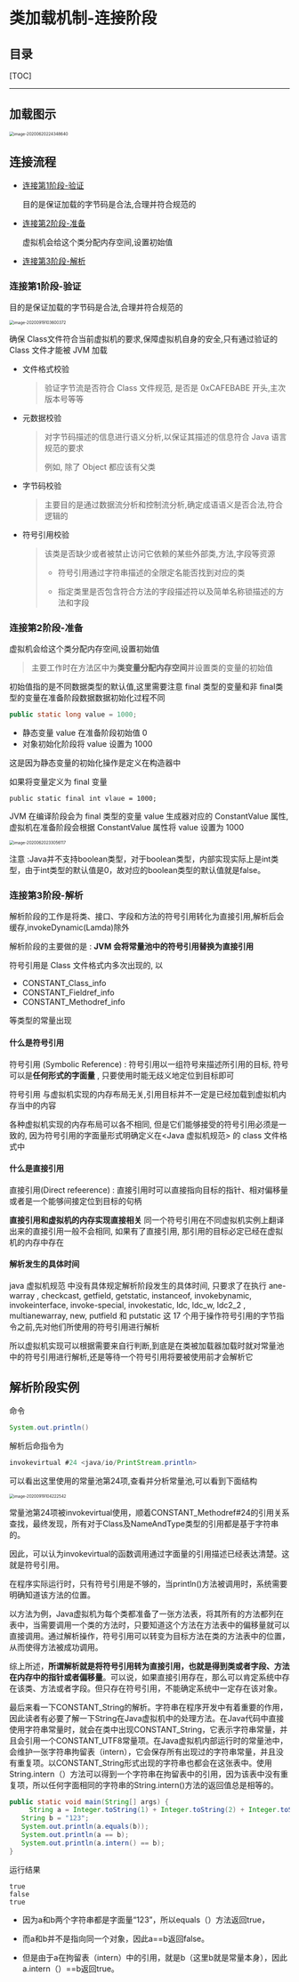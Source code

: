 # 类加载机制-连接阶段

## 目录

[TOC]

----

## 加载图示

<img src="../../assets/image-20200620224348640.png" alt="image-20200620224348640" style="zoom:50%;" />

## 连接流程

- [连接第1阶段-验证](#连接第1阶段-验证)

  目的是保证加载的字节码是合法,合理并符合规范的

- [连接第2阶段-准备](#连接第2阶段-准备)

  虚拟机会给这个类分配内存空间,设置初始值

- [连接第3阶段-解析](#连接第3阶段-解析)

### 连接第1阶段-验证

目的是保证加载的字节码是合法,合理并符合规范的

<img src="../../assets/image-20200919103600372.png" alt="image-20200919103600372" style="zoom:50%;" />



确保 Class文件符合当前虚拟机的要求,保障虚拟机自身的安全,只有通过验证的 Class 文件才能被 JVM 加载

- 文件格式校验 

  > 验证字节流是否符合 Class 文件规范, 是否是 0xCAFEBABE 开头,主次版本号等等

- 元数据校验

  > 对字节码描述的信息进行语义分析,以保证其描述的信息符合 Java 语言规范的要求
  >
  > 例如, 除了 Object 都应该有父类

- 字节码校验

  > 主要目的是通过数据流分析和控制流分析,确定成语语义是否合法,符合逻辑的

- 符号引用校验

  > 该类是否缺少或者被禁止访问它依赖的某些外部类,方法,字段等资源
  >
  > - 符号引用通过字符串描述的全限定名能否找到对应的类
  >
  > - 指定类里是否包含符合方法的字段描述符以及简单名称锁描述的方法和字段

### 连接第2阶段-准备

虚拟机会给这个类分配内存空间,设置初始值

> 主要工作时在方法区中为**类变量分配内存空间**并设置类的变量的初始值

初始值指的是不同数据类型的默认值,这里需要注意 final 类型的变量和非 final类型的变量在准备阶段数据数据初始化过程不同

```java
public static long value = 1000;
```

- 静态变量 value 在准备阶段初始值 0 
- 对象初始化阶段将 value 设置为 1000

这是因为静态变量的初始化操作是定义在构造器中

如果将变量定义为 final 变量

```
public static final int vlaue = 1000;
```

JVM 在编译阶段会为 final 类型的变量 value 生成器对应的 ConstantValue 属性,虚拟机在准备阶段会根据 ConstantValue 属性将 value 设置为 1000

<img src="../../assets/image-20200620233056117.png" alt="image-20200620233056117" style="zoom:50%;" />

注意 :Java并不支持boolean类型，对于boolean类型，内部实现实际上是int类型，由于int类型的默认值是0，故对应的boolean类型的默认值就是false。

### 连接第3阶段-解析

解析阶段的工作是将类、接口、字段和方法的符号引用转化为直接引用,解析后会缓存,invokeDynamic(Lamda)除外

解析阶段的主要做的是 : **JVM 会将常量池中的符号引用替换为直接引用**

符号引用是 Class 文件格式内多次出现的, 以 

- CONSTANT_Class_info
- CONSTANT_Fieldref_info 
- CONSTANT_Methodref_info 

等类型的常量出现

#### 什么是符号引用

符号引用 (Symbolic Reference) :  符号引用以一组符号来描述所引用的目标, 符号可以是**任何形式的字面量** , 只要使用时能无歧义地定位到目标即可

符号引用 与虚拟机实现的内存布局无关,引用目标并不一定是已经加载到虚拟机内存当中的内容

各种虚拟机实现的内存布局可以各不相同, 但是它们能够接受的符号引用必须是一致的, 因为符号引用的字面量形式明确定义在<Java 虚拟机规范> 的 class 文件格式中

#### 什么是直接引用

直接引用(Direct refeerence) : 直接引用时可以直接指向目标的指针、相对偏移量或者是一个能够间接定位到目标的句柄 

**直接引用和虚拟机的内存实现直接相关** 同一个符号引用在不同虚拟机实例上翻译出来的直接引用一般不会相同, 如果有了直接引用, 那引用的目标必定已经在虚拟机的内存中存在

#### 解析发生的具体时间

java 虚拟机规范 中没有具体规定解析阶段发生的具体时间, 只要求了在执行 ane-warray , checkcast, getfield, getstatic, instanceof, invokebynamic, invokeinterface, invoke-special, invokestatic, ldc, ldc_w, ldc2_2 , multianewarray, new, putfield 和 putstatic  这 17 个用于操作符号引用的字节指令之前,先对他们所使用的符号引用进行解析

所以虚拟机实现可以根据需要来自行判断,到底是在类被加载器加载时就对常量池中的符号引用进行解析,还是等待一个符号引用将要被使用前才会解析它

## 解析阶段实例

命令

```java
System.out.println()
```

解析后命指令为

```java
invokevirtual #24 <java/io/PrintStream.println>
```

可以看出这里使用的常量池第24项,查看并分析常量池,可以看到下面结构

<img src="../../assets/image-20200919104222542.png" alt="image-20200919104222542" style="zoom:50%;" />



常量池第24项被invokevirtual使用，顺着CONSTANT_Methodref#24的引用关系查找，最终发现，所有对于Class及NameAndType类型的引用都是基于字符串的。

因此，可以认为invokevirtual的函数调用通过字面量的引用描述已经表达清楚。这就是符号引用。

在程序实际运行时，只有符号引用是不够的，当println()方法被调用时，系统需要明确知道该方法的位置。

以方法为例，Java虚拟机为每个类都准备了一张方法表，将其所有的方法都列在表中，当需要调用一个类的方法时，只要知道这个方法在方法表中的偏移量就可以直接调用。通过解析操作，符号引用可以转变为目标方法在类的方法表中的位置，从而使得方法被成功调用。

综上所述，**所谓解析就是将符号引用转为直接引用，也就是得到类或者字段、方法在内存中的指针或者偏移量**。可以说，如果直接引用存在，那么可以肯定系统中存在该类、方法或者字段。但只存在符号引用，不能确定系统中一定存在该对象。

最后来看一下CONSTANT_String的解析。字符串在程序开发中有着重要的作用，因此读者有必要了解一下String在Java虚拟机中的处理方法。在Java代码中直接使用字符串常量时，就会在类中出现CONSTANT_String，它表示字符串常量，并且会引用一个CONSTANT_UTF8常量项。在Java虚拟机内部运行时的常量池中，会维护一张字符串拘留表（intern），它会保存所有出现过的字符串常量，并且没有重复项。以CONSTANT_String形式出现的字符串也都会在这张表中。使用String.intern（）方法可以得到一个字符串在拘留表中的引用，因为该表中没有重复项，所以任何字面相同的字符串的String.intern()方法的返回值总是相等的。

```java
public static void main(String[] args) {
	 String a = Integer.toString(1) + Integer.toString(2) + Integer.toString(3);
   String b = "123";
   System.out.println(a.equals(b));
   System.out.println(a == b);
   System.out.println(a.intern() == b);
}
```

运行结果

```
true
false
true
```

- 因为a和b两个字符串都是字面量“123”，所以equals（）方法返回true，

- 而a和b并不是指向同一个对象，因此a==b返回false。
- 但是由于a在拘留表（intern）中的引用，就是b（这里b就是常量本身），因此a.intern（）==b返回true。